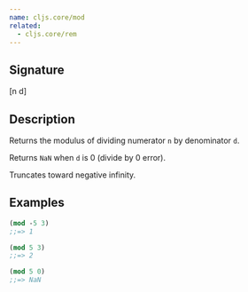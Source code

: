 ```yaml
---
name: cljs.core/mod
related:
  - cljs.core/rem
---
```


## Signature
[n d]


## Description

Returns the modulus of dividing numerator `n` by denominator `d`.

Returns `NaN` when `d` is 0 (divide by 0 error).

Truncates toward negative infinity.


## Examples

```clj
(mod -5 3)
;;=> 1

(mod 5 3)
;;=> 2

(mod 5 0)
;;=> NaN
```